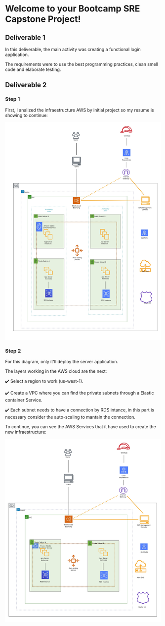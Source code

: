 # Welcome to your Bootcamp SRE Capstone Project!

## Deliverable 1
In this deliverable, the main activity was creating a functional login application.

The requirements were to use the best programming practices, clean smell code and elaborate testing.

## Deliverable 2

### Step 1
First, I analized the infraestructure AWS by initial project so my resume is showing to continue:

![Initial Diagrame](./Documentation_assets/AWS%20Diagrame_page-0001.jpg)

### Step 2
For this diagram, only it'll deploy the server application.

The layers working in the AWS cloud are the next:

✔️ Select a region  to work (us-west-1).

✔️ Create a VPC where you can find the private subnets through a Elastic container Service.

✔️ Each subnet needs to have a connection by RDS intance, in this part is necessary consider the auto-scaling to mantain the connection.

To continue, you can see the AWS Services that it have used to create the new infraestructure:

![Ownership Diagrame](./Documentation_assets/AWS%20Diagrame_page-0002.jpg)

